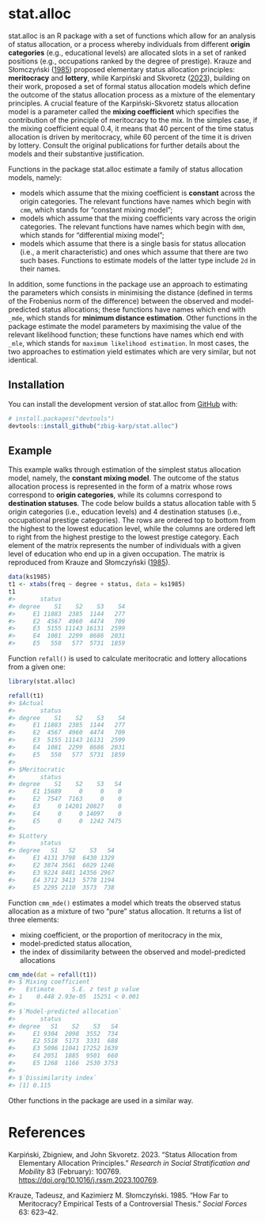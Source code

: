 
<!-- README.md is generated from README.Rmd. Please edit that file -->

# stat.alloc

<!-- badges: start -->

<!-- badges: end -->

stat.alloc is an R package with a set of functions which allow for an
analysis of status allocation, or a process whereby individuals from
different **origin categories** (e.g., educational levels) are allocated
slots in a set of ranked positions (e.g., occupations ranked by the
degree of prestige). Krauze and Słomczyński ([1985](#ref-krauze1985))
proposed elementary status allocation principles: **meritocracy** and
**lottery**, while Karpiński and Skvoretz ([2023](#ref-karpinski2023)),
building on their work, proposed a set of formal status allocation
models which define the outcome of the status allocation process as a
mixture of the elementary principles. A crucial feature of the
Karpiński-Skvoretz status allocation model is a parameter called the
**mixing coefficient** which specifies the contribution of the principle
of meritocracy to the mix. In the simples case, if the mixing
coefficient equal 0.4, it means that 40 percent of the time status
allocation is driven by meritocracy, while 60 percent of the time it is
driven by lottery. Consult the original publications for further details
about the models and their substantive justification.

Functions in the package stat.alloc estimate a family of status
allocation models, namely:

- models which assume that the mixing coefficient is **constant** across
  the origin categories. The relevant functions have names which begin
  with `cmm`, which stands for “constant mixing model”;
- models which assume that the mixing coefficients vary across the
  origin categories. The relevant functions have names which begin with
  `dmm`, which stands for “differential mixing model”;
- models which assume that there is a single basis for status allocation
  (i.e., a merit characteristic) and ones which assume that there are
  two such bases. Functions to estimate models of the latter type
  include `2d` in their names.

In addition, some functions in the package use an approach to estimating
the parameters which consists in minimising the distance (defined in
terms of the Frobenius norm of the difference) between the observed and
model-predicted status allocations; these functions have names which end
with `_mde`, which stands for **minimum distance estimation**. Other
functions in the package estimate the model parameters by maximising the
value of the relevant likelihood function; these functions have names
which end with `_mle`, which stands for `maximum likelihood estimation`.
In most cases, the two approaches to estimation yield estimates which
are very similar, but not identical.

## Installation

You can install the development version of stat.alloc from
[GitHub](https://github.com/) with:

``` r
# install.packages("devtools")
devtools::install_github("zbig-karp/stat.alloc")
```

## Example

This example walks through estimation of the simplest status allocation
model, namely, the **constant mixing model**. The outcome of the status
allocation process is represented in the form of a matrix whose rows
correspond to **origin categories**, while its columns correspond to
**destination statuses**. The code below builds a status allocation
table with 5 origin categories (i.e., education levels) and 4
destination statuses (i.e., occupational prestige categories). The rows
are ordered top to bottom from the highest to the lowest education
level, while the columns are ordered left to right from the highest
prestige to the lowest prestige category. Each element of the matrix
represents the number of individuals with a given level of education who
end up in a given occupation. The matrix is reproduced from Krauze and
Słomczyński ([1985](#ref-krauze1985)).

``` r
data(ks1985)
t1 <- xtabs(freq ~ degree + status, data = ks1985)
t1
#>       status
#> degree    S1    S2    S3    S4
#>     E1 11883  2385  1144   277
#>     E2  4567  4960  4474   709
#>     E3  5155 11143 16131  2599
#>     E4  1081  2299  8686  2031
#>     E5   550   577  5731  1859
```

Function `refall()` is used to calculate meritocratic and lottery
allocations from a given one:

``` r
library(stat.alloc)

refall(t1)
#> $Actual
#>       status
#> degree    S1    S2    S3    S4
#>     E1 11883  2385  1144   277
#>     E2  4567  4960  4474   709
#>     E3  5155 11143 16131  2599
#>     E4  1081  2299  8686  2031
#>     E5   550   577  5731  1859
#> 
#> $Meritocratic
#>       status
#> degree    S1    S2    S3   S4
#>     E1 15689     0     0    0
#>     E2  7547  7163     0    0
#>     E3     0 14201 20827    0
#>     E4     0     0 14097    0
#>     E5     0     0  1242 7475
#> 
#> $Lottery
#>       status
#> degree   S1   S2    S3   S4
#>     E1 4131 3798  6430 1329
#>     E2 3874 3561  6029 1246
#>     E3 9224 8481 14356 2967
#>     E4 3712 3413  5778 1194
#>     E5 2295 2110  3573  738
```

Function `cmm_mde()` estimates a model which treats the observed status
allocation as a mixture of two “pure” status allocation. It returns a
list of three elements:

- mixing coefficient, or the proportion of meritocracy in the mix,
- model-predicted status allocation,
- the index of dissimilarity between the observed and model-predicted
  allocations

``` r
cmm_mde(dat = refall(t1))
#> $`Mixing coefficient`
#>   Estimate     S.E. z test p value
#> 1    0.448 2.93e-05  15251 < 0.001
#> 
#> $`Model-predicted allocation`
#>       status
#> degree   S1    S2    S3   S4
#>     E1 9304  2098  3552  734
#>     E2 5518  5173  3331  688
#>     E3 5096 11041 17252 1639
#>     E4 2051  1885  9501  660
#>     E5 1268  1166  2530 3753
#> 
#> $`Dissimilarity index`
#> [1] 0.115
```

Other functions in the package are used in a similar way.

# References

<div id="refs" class="references csl-bib-body hanging-indent"
entry-spacing="0">

<div id="ref-karpinski2023" class="csl-entry">

Karpiński, Zbigniew, and John Skvoretz. 2023. “Status Allocation from
Elementary Allocation Principles.” *Research in Social Stratification
and Mobility* 83 (February): 100769.
<https://doi.org/10.1016/j.rssm.2023.100769>.

</div>

<div id="ref-krauze1985" class="csl-entry">

Krauze, Tadeusz, and Kazimierz M. Słomczyński. 1985. “How Far to
Meritocracy? Empirical Tests of a Controversial Thesis.” *Social Forces*
63: 623–42.

</div>

</div>
